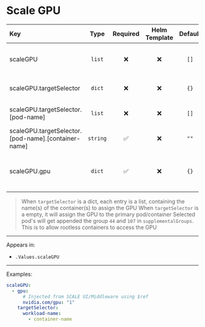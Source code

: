 # Scale GPU

| Key                                                 |   Type   | Required | Helm Template | Default | Description                                   |
| :-------------------------------------------------- | :------: | :------: | :-----------: | :-----: | :-------------------------------------------- |
| scaleGPU                                            |  `list`  |    ❌    |      ❌       |  `[]`   | Define the external interfaces as list        |
| scaleGPU.targetSelector                             |  `dict`  |    ❌    |      ❌       |  `{}`   | Where to assign the GPU                       |
| scaleGPU.targetSelector.[pod-name]                  |  `list`  |    ❌    |      ❌       |  `[]`   | The workload to select                             |
| scaleGPU.targetSelector.[pod-name].[container-name] | `string` |    ✅    |      ❌       |  `""`   | The container to select                       |
| scaleGPU.gpu                                        |  `dict`  |    ✅    |      ❌       |  `{}`   | The GPU key value pair to define in resources |

> When `targetSelector` is a dict, each entry is a list, containing the name(s) of the container(s) to assign the GPU
> When `targetSelector` is a empty, it will assign the GPU to the primary pod/container
> Selected pod's will get appended the group `44` and `107` in `supplementalGroups`. This is to allow rootless containers to access the GPU

---

Appears in:

- `.Values.scaleGPU`

---

Examples:

```yaml
scaleGPU:
  - gpu:
      # Injected from SCALE UI/Middleware using $ref
      nvidia.com/gpu: "1"
    targetSelector:
      workload-name:
        - container-name
```
